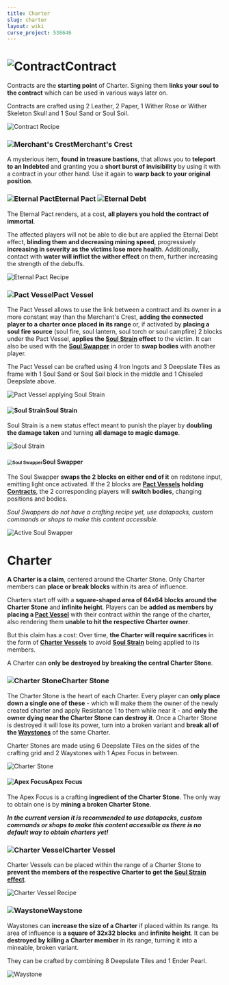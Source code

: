 ```yaml
---
title: Charter
slug: charter
layout: wiki
curse_project: 538646
---
```


# ![Contract](charter/contract.png)Contract

Contracts are the **starting point** of Charter. Signing them **links your soul to the contract** which can be used in various ways later on.

Contracts are crafted using 2 Leather, 2 Paper, 1 Wither Rose or Wither Skeleton Skull and 1 Soul Sand or Soul Soil.

![Contract Recipe](charter/ContractRecipe.png)

### ![Merchant's Crest](charter/merchant_crest.png)Merchant's Crest

A mysterious item, **found in treasure bastions**, that allows you to **teleport to an Indebted** and granting you a **short burst of invisibility** by using it with a contract in your other hand. Use it again to **warp back to your original position**.

### ![Eternal Pact](charter/eternal_pact.png)Eternal Pact ![Eternal Debt](charter/eternal_debt.png)

The Eternal Pact renders, at a cost, **all players you hold the contract of immortal**.

The affected players will not be able to die but are applied the Eternal Debt effect, **blinding them and decreasing mining speed**, progressively **increasing in severity as the victims lose more health**.
Additionally, contact with **water will inflict the wither effect** on them, further increasing the strength of the debuffs.

![Eternal Pact Recipe](charter/EternalPactRecipe.png)

### ![Pact Vessel](charter/pact_vessel.png)Pact Vessel

The Pact Vessel allows to use the link between a contract and its owner in a more constant way than the Merchant's Crest, **adding the connected player to a charter once placed in its range** or, if activated by **placing a soul fire source** (soul fire, soul lantern, soul torch or soul campfire) 2 blocks under the Pact Vessel, **applies the [Soul Strain](#soul_strain) effect** to the victim. It can also be used with the [**Soul Swapper**](#soul_swapper) in order to **swap bodies** with another player.

The Pact Vessel can be crafted using 4 Iron Ingots and 3 Deepslate Tiles as frame with 1 Soul Sand or Soul Soil block in the middle and 1 Chiseled Deepslate above.

![Pact Vessel applying Soul Strain](charter/PactVessel.png)

#### ![Soul Strain](charter/soul_strain.png)Soul Strain

Soul Strain is a new status effect meant to punish the player by **doubling the damage taken** and turning **all damage to magic damage**.

![Soul Strain](charter/SoulStrain.png)

#### <img src="charter/soul_swapper.png" alt="Soul Swapper" style="zoom:75%;" />Soul Swapper

The Soul Swapper **swaps the 2 blocks on either end of it** on redstone input, emitting light once activated. If the 2 blocks are **[Pact Vessels](#pact_vessel) holding [Contracts](#contract)**, the 2 corresponding players will **switch bodies**, changing positions and bodies.

*Soul Swappers do not have a crafting recipe yet, use datapacks, custom commands or shops to make this content accessible.*

![Active Soul Swapper](charter/SoulSwapper.png)



# Charter

**A Charter is a claim**, centered around the Charter Stone. Only Charter members can **place or break blocks** within its area of influence. 

Charters start off with a **square-shaped area of 64x64 blocks around the Charter Stone** and **infinite height**. Players can be **added as members by placing a [Pact Vessel](#pact_vessel)** with their contract within the range of the charter, also rendering them **unable to hit the respective Charter owner**.

But this claim has a cost: Over time, **the Charter will require sacrifices** in the form of [**Charter Vessels**](#charter_vessel) to avoid [**Soul Strain**](#soul_strain) being applied to its members.

A Charter can **only be destroyed by breaking the central Charter Stone**.

### ![Charter Stone](charter/charter_stone.png)Charter Stone

The Charter Stone is the heart of each Charter. Every player can **only place down a single one of these** - which will make them the owner of the newly created charter and apply Resistance 1 to them while near it - and **only the owner dying near the Charter Stone can destroy it**.
Once a Charter Stone is destroyed it will lose its power, turn into a broken variant and **break all of the [Waystones](#waystone)** of the same Charter.

Charter Stones are made using 6 Deepslate Tiles on the sides of the crafting grid and 2 Waystones with 1 Apex Focus in between.

![Charter Stone](charter/CharterStonePic.png)

#### ![Apex Focus](charter/apex_focus.png)Apex Focus

The Apex Focus is a crafting **ingredient of the Charter Stone**. The only way to obtain one is by **mining a broken Charter Stone**.

***In the current version it is recommended to use datapacks, custom commands or shops to make this content accessible as there is no default way to obtain charters yet!***

### ![Charter Vessel](charter/charter_vessel.png)Charter Vessel

Charter Vessels can be placed within the range of a Charter Stone to **prevent the members of the respective Charter to get the [Soul Strain effect](#soul_strain)**.

![Charter Vessel Recipe](charter/CharterVesselRecipe.png)

### ![Waystone](charter/waystone.png)Waystone

Waystones can **increase the size of a Charter** if placed within its range. Its area of influence is **a square of 32x32 blocks** and **infinite height**.
It can be **destroyed by killing a Charter member** in its range, turning it into a mineable, broken variant.

They can be crafted by combining 8 Deepslate Tiles and 1 Ender Pearl.

![Waystone](charter/WaystonePic.png)
